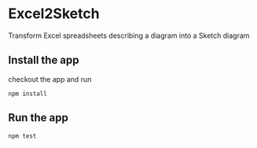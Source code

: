 # Excel2Sketch
Transform Excel spreadsheets describing a diagram into a Sketch diagram

## Install the app
checkout the app and run
```
npm install 
```

## Run the app
```
npm test
```